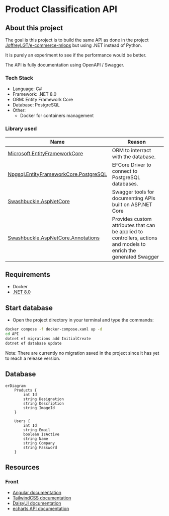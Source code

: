 # Product Classification API

## About this project

The goal is this project is to build the same API as done in the project [JoffreyLGT/e-commerce-mlops](https://github.com/JoffreyLGT/e-commerce-mlops?tab=readme-ov-file#backend-q&a) but using .NET instead of Python.

It is purely an experiment to see if the performance would be better.

The API is fully documentation using OpenAPI / Swagger.

### Tech Stack

- Language: C#
- Framework: .NET 8.0
- ORM: Entity Framework Core
- Database: PostgreSQL
- Other:
  - Docker for containers management

### Library used

| Name                                                                                                          | Reason                                            |
|---------------------------------------------------------------------------------------------------------------|---------------------------------------------------|
| [Microsoft.EntityFrameworkCore](https://www.nuget.org/packages/Microsoft.EntityFrameworkCore)                 | ORM to interract with the database.               |
| [Npgsql.EntityFrameworkCore.PostgreSQL](https://www.nuget.org/packages/Npgsql.EntityFrameworkCore.PostgreSQL) | EFCore Driver to connect to PostgreSQL databases. |
| [Swashbuckle.AspNetCore](https://www.nuget.org/packages/Swashbuckle.AspNetCore) | Swagger tools for documenting APIs built on ASP.NET Core |
| [Swashbuckle.AspNetCore.Annotations](https://www.nuget.org/packages/Swashbuckle.AspNetCore.Annotations) | Provides custom attributes that can be applied to controllers, actions and models to enrich the generated Swagger |

## Requirements

- Docker
- [.NET 8.0](https://dotnet.microsoft.com/en-us/download/dotnet/8.0)

## Start database

- Open the project directory in your terminal and type the commands:
```bash
docker compose -f docker-compose.xaml up -d
cd API
dotnet ef migrations add InitialCreate
dotnet ef database update
```

Note: There are currently no migration saved in the project since it has yet to reach a release version.

## Database

```mermaid
erDiagram
    Products {
        int Id
        string Designation
        string Description
        string ImageId
    }

    Users {
        int Id
        string Email
        boolean IsActive
        string Name
        string Company
        string Password
    }
```

## Resources

### Front

- [Angular documentation](https://angular.dev/)
- [TailwindCSS documentation](https://tailwindcss.com/)
- [DaisyUI documentation](https://daisyui.com/)
- [echarts API documentation](https://echarts.apache.org/en/option.html#title)